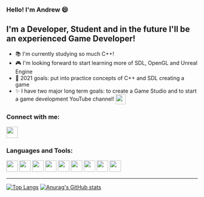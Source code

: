 ### Hello! I'm Andrew :smile:

## I'm a Developer, Student and in the future  I'll be an experienced Game Developer!
- :books: I'm currently studying so much C++!
- :video_game: I'm looking forward to start learning more of SDL, OpenGL and Unreal Engine
- :dart: 2021 goals: put into practice concepts of C++ and SDL creating a game
- :sparkles: I have two major long term goals: to create a Game Studio and to start a game development YouTube channel! <img align="center" width="26px" src="https://img.icons8.com/color/48/000000/youtube-tourtials.png"/>

### Connect with me:
[<img width="30px" src="https://img.icons8.com/color/48/000000/linkedin.png"/>](https://www.linkedin.com/in/andrewlcf/)

### Languages and Tools:

<img width="30px" src="https://img.icons8.com/color/48/000000/javascript.png"/>    <img width="30" src="https://img.icons8.com/color/48/000000/typescript.png"/>    <img width="30px" src="https://img.icons8.com/color/48/000000/c-plus-plus-logo.png"/>    <img width="30px" src="https://img.icons8.com/color/48/000000/react-native.png"/>    <img width="30" src="https://img.icons8.com/color/48/000000/nodejs.png"/>    <img width="30px" src="https://img.icons8.com/color/48/000000/unreal-engine.png"/>    <img width="30px" src="https://img.icons8.com/color/48/000000/visual-studio-2019.png"/>    <img width="30px" src="https://img.icons8.com/color/48/000000/visual-studio-code-2019.png"/>    <img width="30px" src="https://img.icons8.com/color/48/000000/ubuntu--v1.png"/>

---
[![Top Langs](https://github-readme-stats.vercel.app/api/top-langs/?username=drewProgram&theme=onedark)](https://github.com/anuraghazra/github-readme-stats) [![Anurag's GitHub stats](https://github-readme-stats.vercel.app/api?username=drewProgram&show_icons=true&theme=onedark)](https://github.com/anuraghazra/github-readme-stats)